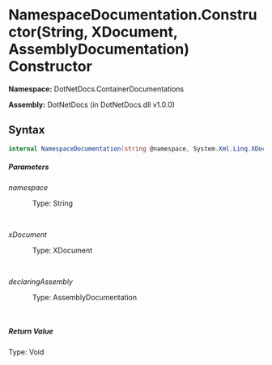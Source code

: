 # NamespaceDocumentation.Constructor(String, XDocument, AssemblyDocumentation) Constructor
**Namespace:** DotNetDocs.ContainerDocumentations

**Assembly:** DotNetDocs (in DotNetDocs.dll v1.0.0)
## Syntax
```csharp
internal NamespaceDocumentation(string @namespace, System.Xml.Linq.XDocument xDocument, DotNetDocs.ContainerDocumentations.AssemblyDocumentation declaringAssembly);
```
##### Parameters
*namespace*

&nbsp;&nbsp;&nbsp;&nbsp;&nbsp;&nbsp;&nbsp;&nbsp;&nbsp;&nbsp;&nbsp;&nbsp;Type: String

&nbsp;&nbsp;&nbsp;&nbsp;&nbsp;&nbsp;&nbsp;&nbsp;&nbsp;&nbsp;&nbsp;&nbsp;


*xDocument*

&nbsp;&nbsp;&nbsp;&nbsp;&nbsp;&nbsp;&nbsp;&nbsp;&nbsp;&nbsp;&nbsp;&nbsp;Type: XDocument

&nbsp;&nbsp;&nbsp;&nbsp;&nbsp;&nbsp;&nbsp;&nbsp;&nbsp;&nbsp;&nbsp;&nbsp;


*declaringAssembly*

&nbsp;&nbsp;&nbsp;&nbsp;&nbsp;&nbsp;&nbsp;&nbsp;&nbsp;&nbsp;&nbsp;&nbsp;Type: AssemblyDocumentation

&nbsp;&nbsp;&nbsp;&nbsp;&nbsp;&nbsp;&nbsp;&nbsp;&nbsp;&nbsp;&nbsp;&nbsp;


##### Return Value
Type: Void



